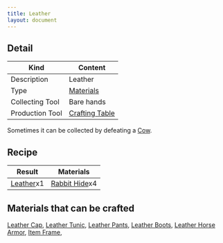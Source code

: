 ```yaml
---
title: Leather
layout: document
---
```

## Detail

|Kind|Content|
|---|---|
|Description|Leather|
|Type|[Materials](Materials)|
|Collecting Tool|Bare hands|
|Production Tool|[Crafting Table](Crafting_Table)|

Sometimes it can be collected by defeating a [Cow](Cow).


## Recipe

|Result|Materials|
|---|---|
|[Leather](Leather)x1|[Rabbit Hide](Rabbit_Hide)x4|

## Materials that can be crafted

[Leather Cap](Leather_Cap),
[Leather Tunic](Leather_Tunic),
[Leather Pants](Leather_Pants),
[Leather Boots](Leather_Boots),
[Leather Horse Armor](Leather_Horse_Armor),
[Item Frame](Item_Frame),
